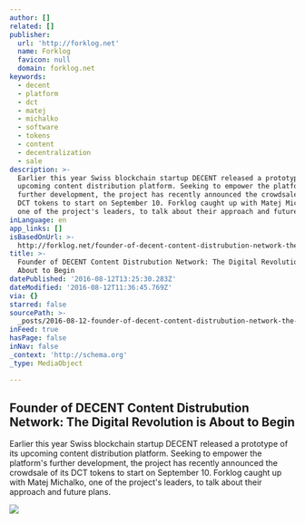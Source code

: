 ```yaml
---
author: []
related: []
publisher:
  url: 'http://forklog.net'
  name: Forklog
  favicon: null
  domain: forklog.net
keywords:
  - decent
  - platform
  - dct
  - matej
  - michalko
  - software
  - tokens
  - content
  - decentralization
  - sale
description: >-
  Earlier this year Swiss blockchain startup DECENT released a prototype of its
  upcoming content distribution platform. Seeking to empower the platform's
  further development, the project has recently announced the crowdsale of its
  DCT tokens to start on September 10. Forklog caught up with Matej Michalko,
  one of the project's leaders, to talk about their approach and future plans.
inLanguage: en
app_links: []
isBasedOnUrl: >-
  http://forklog.net/founder-of-decent-content-distrubution-network-the-digital-revolution-is-about-to-begin/
title: >-
  Founder of DECENT Content Distrubution Network: The Digital Revolution is
  About to Begin
datePublished: '2016-08-12T13:25:30.283Z'
dateModified: '2016-08-12T11:36:45.769Z'
via: {}
starred: false
sourcePath: >-
  _posts/2016-08-12-founder-of-decent-content-distrubution-network-the-digital.md
inFeed: true
hasPage: false
inNav: false
_context: 'http://schema.org'
_type: MediaObject

---
```

<article style=""><h1>Founder of DECENT Content Distrubution Network: The Digital Revolution is About to Begin</h1><p>Earlier this year Swiss blockchain startup DECENT released a prototype of its upcoming content distribution platform. Seeking to empower the platform's further development, the project has recently announced the crowdsale of its DCT tokens to start on September 10. Forklog caught up with Matej Michalko, one of the project's leaders, to talk about their approach and future plans.</p><img src="http://forklog.net/wp-content/uploads/2016/03/interviewbitcoin01-1.png" /></article>